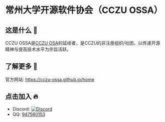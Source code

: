 # 常州大学开源软件协会（CCZU OSSA）

## 这是什么 🤔

CCZU OSSA是[CCZU OSA](https://github.com/cczu-osa)的延续者，是CCZU的非注册组织/社团，以传递开源精神与提高技术水平为宗旨活跃。

## 了解更多 📄

官方网站: https://cczu-ossa.github.io/home

## 点击加入 🔥

 - Discord: [![Discord](https://discord.com/api/guilds/1152430589799039116/widget.png)](https://discord.gg/hkkmsQaBGQ)
 - QQ: [947560153](http://qm.qq.com/cgi-bin/qm/qr?_wv=1027&k=6wgGLJ_NmKQl7f9Ws6JAprbTwmG9Ouei&authKey=g7bXX%2Bn2dHlbecf%2B8QfGJ15IFVOmEdGTJuoLYfviLg7TZIsZCu45sngzZfL3KktN&noverify=0&group_code=947560153)
